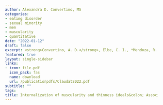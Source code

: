 ```yaml
---
author: Alexandra D. Convertino, MS
categories:
- eating disorder
- sexual minority
- men
- muscularity
- quantitative
date: "2022-01-12"
draft: false
excerpt: <strong>Convertino, A. D.</strong>, Elbe, C. I., *Mendoza, R. R., Calzo, J. P., Brown, T. A., Siegel, J. A., Jun, H., Corliss, H. L., & Blashill, A. J. (2022). Internalization of muscularity and thinness ideals&colon; Associations with body dissatisfaction, eating disorder symptoms, and muscle dysmorphic symptoms in at risk sexual minority men. <em>International Journal of Eating Disorders, 55</em>(12), 1765-1776. https://doi.org/10.1002/eat.23829<br>*denotes mentee
featured: true
layout: single-sidebar
links:
- icon: file-pdf
  icon_pack: fas
  name: download
  url: /publicationpdfs/Claudat2022.pdf
subtitle: ""
tags:
title: Internalization of muscularity and thinness ideals&colon; Associations with body dissatisfaction, eating disorder symptoms, and muscle dysmorphic symptoms in at risk sexual minority men
---
```


